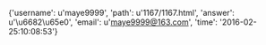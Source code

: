 {'username': u'maye9999', 'path': u'1167/1167.html', 'answer': u'\u6682\u65e0', 'email': u'maye9999@163.com', 'time': '2016-02-25:10:08:53'}